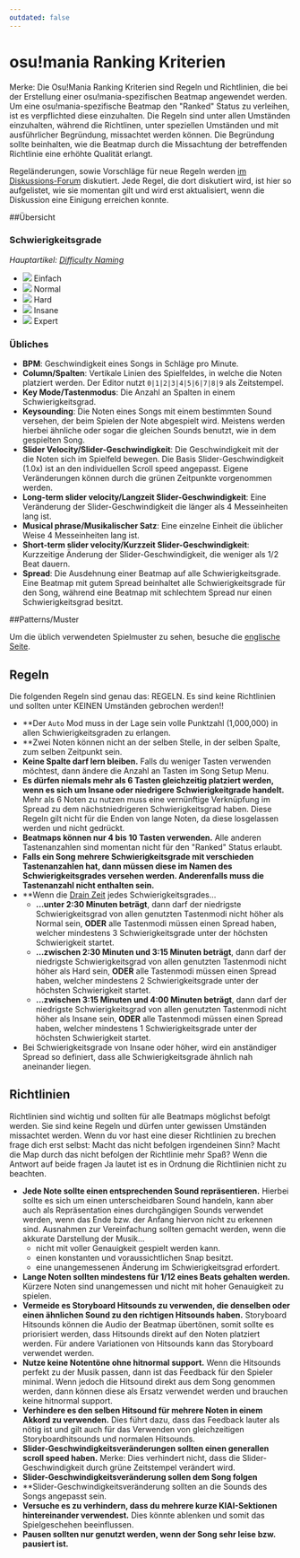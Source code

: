 ```yaml
---
outdated: false
---
```


# osu!mania Ranking Kriterien

Merke: Die Osu!Mania Ranking Kriterien sind Regeln und Richtlinien, die bei der Erstellung einer osu!mania-spezifischen Beatmap angewendet werden. Um eine osu!mania-spezifische Beatmap den "Ranked" Status zu verleihen, ist es verpflichted diese einzuhalten. Die Regeln sind unter allen Umständen einzuhalten, während die Richtlinen, unter speziellen Umständen und mit ausführlicher Begründung, missachtet werden können. Die Begründung sollte beinhalten, wie die Beatmap durch die Missachtung der betreffenden Richtlinie eine erhöhte Qualität erlangt.

Regeländerungen, sowie Vorschläge für neue Regeln werden [im Diskussions-Forum](https://osu.ppy.sh/community/forums/87) diskutiert. Jede Regel, die dort diskutiert wird, ist hier so aufgelistet, wie sie momentan gilt und wird erst aktualisiert, wenn die Diskussion eine Einigung erreichen konnte.

##Übersicht

### Schwierigkeitsgrade

*Hauptartikel: [Difficulty Naming](/wiki/Ranking_Criteria/Difficulty_naming)*

- ![](/wiki/shared/diff/easy-m.png?20211215) Einfach
- ![](/wiki/shared/diff/normal-m.png?20211215) Normal
- ![](/wiki/shared/diff/hard-m.png?20211215) Hard
- ![](/wiki/shared/diff/insane-m.png?20211215) Insane
- ![](/wiki/shared/diff/expert-m.png?20211215) Expert


### Übliches

- **BPM**: Geschwindigkeit eines Songs in Schläge pro Minute.
- **Column/Spalten**: Vertikale Linien des Spielfeldes, in welche die Noten platziert werden. Der Editor nutzt `0|1|2|3|4|5|6|7|8|9` als Zeitstempel.
- **Key Mode/Tastenmodus**: Die Anzahl an Spalten in einem Schwierigkeitsgrad.
- **Keysounding**: Die Noten eines Songs mit einem bestimmten Sound versehen, der beim Spielen der Note abgespielt wird. Meistens werden hierbei ähnliche oder sogar die gleichen Sounds benutzt, wie in dem gespielten Song.
- **Slider Velocity/Slider-Geschwindigkeit**: Die Geschwindigkeit mit der die Noten sich im Spielfeld bewegen. Die Basis Slider-Geschwindigkeit (1.0x) ist an den individuellen Scroll speed angepasst. Eigene Veränderungen können durch die grünen Zeitpunkte vorgenommen werden.
- **Long-term slider velocity/Langzeit Slider-Geschwindigkeit**: Eine Veränderung der Slider-Geschwindigkeit die länger als 4 Messeinheiten lang ist.
- **Musical phrase/Musikalischer Satz**: Eine einzelne Einheit die üblicher Weise 4 Messeinheiten lang ist.
- **Short-term slider velocity/Kurzzeit Slider-Geschwindigkeit**: Kurzzeitige Änderung der Slider-Geschwindigkeit, die weniger als 1/2 Beat dauern.
- **Spread**: Die Ausdehnung einer Beatmap auf alle Schwierigkeitsgrade. Eine Beatmap mit gutem Spread beinhaltet alle Schwierigkeitsgrade für den Song, während eine Beatmap mit schlechtem Spread nur einen Schwierigkeitsgrad besitzt.

##Patterns/Muster

Um die üblich verwendeten Spielmuster zu sehen, besuche die [englische Seite](https://osu.ppy.sh/wiki/en/Ranking_Criteria/osu!mania).

## Regeln

Die folgenden Regeln sind genau das: REGELN. Es sind keine Richtlinien und sollten unter KEINEN Umständen gebrochen werden!!

- **Der `Auto` Mod muss in der Lage sein volle Punktzahl (1,000,000) in allen Schwierigkeitsgraden zu erlangen.
- **Zwei Noten können nicht an der selben Stelle, in der selben Spalte, zum selben Zeitpunkt sein.
- **Keine Spalte darf lern bleiben.** Falls du weniger Tasten verwenden möchtest, dann ändere die Anzahl an Tasten im Song Setup Menu.
- **Es dürfen niemals mehr als 6 Tasten gleichzeitig platziert werden, wenn es sich um Insane oder niedrigere Schwierigkeitgrade handelt.** Mehr als 6 Noten zu nutzen muss eine vernünftige Verknüpfung im Spread zu dem nächstniedrigeren Schwierigkeitsgrad haben. Diese Regeln gilt nicht für die Enden von lange Noten, da diese losgelassen werden und nicht gedrückt.
- **Beatmaps können nur 4 bis 10 Tasten verwenden.** Alle anderen Tastenanzahlen sind momentan nicht für den "Ranked" Status erlaubt.
- **Falls ein Song mehrere Schwierigkeitsgrade mit verschieden Tastenanzahlen hat, dann müssen diese im Namen des Schwierigkeitsgrades versehen werden. Anderenfalls muss die Tastenanzahl nicht enthalten sein.**
- **Wenn die [Drain Zeit](https://osu.ppy.sh/wiki/de/Gameplay/Drain_time) jedes Schwierigkeitsgrades...
  - **...unter 2:30 Minuten beträgt**, dann darf der niedrigste Schwierigkeitsgrad von allen genutzten Tastenmodi nicht höher als Normal sein, **ODER** alle Tastenmodi müssen einen Spread haben, welcher mindestens 3 Schwierigkeitsgrade unter der höchsten Schwierigkeit startet.
  - **...zwischen 2:30 Minuten und 3:15 Minuten beträgt**, dann darf der niedrigste Schwierigkeitsgrad von allen genutzten Tastenmodi nicht höher als Hard sein, **ODER** alle Tastenmodi müssen einen Spread haben, welcher mindestens 2 Schwierigkeitsgrade unter der höchsten Schwierigkeit startet.
  - **...zwischen 3:15 Minuten und 4:00 Minuten beträgt**, dann darf der niedrigste Schwierigkeitsgrad von allen genutzten Tastenmodi nicht höher als Insane sein, **ODER** alle Tastenmodi müssen einen Spread haben, welcher mindestens 1 Schwierigkeitsgrade unter der höchsten Schwierigkeit startet.
- Bei Schwierigkeitsgrade von Insane oder höher, wird ein anständiger Spread so definiert, dass alle Schwierigkeitsgrade ähnlich nah aneinander liegen.


## Richtlinien

Richtlinien sind wichtig und sollten für alle Beatmaps möglichst befolgt werden. Sie sind keine Regeln und dürfen unter gewissen Umständen missachtet werden. Wenn du vor hast eine dieser Richtlinien zu brechen frage dich erst selbst: Macht das nicht befolgen irgendeinen Sinn? Macht die Map durch das nicht befolgen der Richtlinie mehr Spaß? Wenn die Antwort auf beide fragen Ja lautet ist es in Ordnung die Richtlinien nicht zu beachten.

- **Jede Note sollte einen entsprechenden Sound repräsentieren.** Hierbei sollte es sich um einen unterscheidbaren Sound handeln, kann aber auch als Repräsentation eines durchgängigen Sounds verwendet werden, wenn das Ende bzw. der Anfang hiervon nicht zu erkennen sind. Ausnahmen zur Vereinfachung sollten gemacht werden, wenn die akkurate Darstellung der Musik...
   - nicht mit voller Genauigkeit gespielt werden kann.
   - einen konstanten und voraussichtlichen Snap besitzt.
   - eine unangemessenen Änderung im Schwierigkeitsgrad erfordert.
- **Lange Noten sollten mindestens für 1/12 eines Beats gehalten werden.** Kürzere Noten sind unangemessen und nicht mit hoher Genauigkeit zu spielen.
- **Vermeide es Storyboard Hitsounds zu verwenden, die denselben oder einen ähnlichen Sound zu den richtigen Hitsounds haben.** Storyboard Hitsounds können die Audio der Beatmap übertönen, somit sollte es priorisiert werden, dass Hitsounds direkt auf den Noten platziert werden. Für andere Variationen von Hitsounds kann das Storyboard verwendet werden.
- **Nutze keine Notentöne ohne hitnormal support.** Wenn die Hitsounds perfekt zu der Musik passen, dann ist das Feedback für den Spieler minimal. Wenn jedoch die Hitsound direkt aus dem Song genommen werden, dann können diese als Ersatz verwendet werden und brauchen keine hitnormal support.
- **Verhindere es den selben Hitsound für mehrere Noten in einem Akkord zu verwenden.** Dies führt dazu, dass das Feedback lauter als nötig ist und gilt auch für das Verwenden von gleichzeitigen Storyboardhitsounds und normalen Hitsounds.
- **Slider-Geschwindigkeitsveränderungen sollten einen generallen scroll speed haben.** Merke: Dies verhindert nicht, dass die Slider-Geschwindigkeit durch grüne Zeitstempel verändert wird.
- **Slider-Geschwindigkeitsveränderung sollen dem Song folgen**
- **Slider-Geschwindigkeitsveränderung sollten an die Sounds des Songs angepasst sein.
- **Versuche es zu verhindern, dass du mehrere kurze KIAI-Sektionen hintereinander verwendest.** Dies könnte ablenken und somit das Spielgeschehen beeinflussen.
- **Pausen sollten nur genutzt werden, wenn der Song sehr leise bzw. pausiert ist.**
